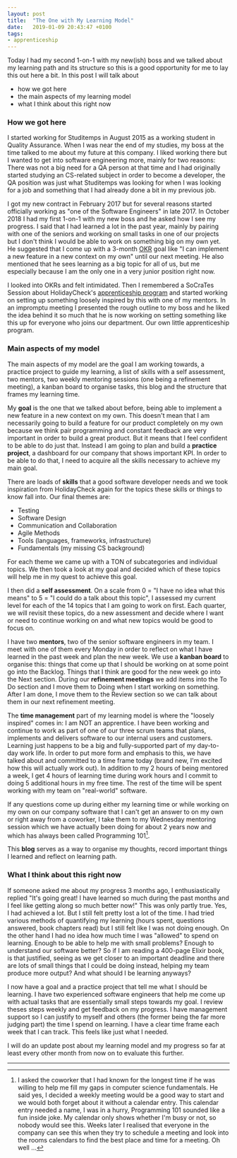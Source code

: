 ```yaml
---
layout: post
title:  "The One with My Learning Model"
date:   2019-01-09 20:43:47 +0100
tags: 
- apprenticeship
---
```


Today I had my second 1-on-1 with my new(ish) boss and we talked about my learning path and its structure so this is a good opportunity for me to lay this out here a bit. In this post I will talk about
- how we got here
- the main aspects of my learning model
- what I think about this right now

### How we got here

I started working for Studitemps in August 2015 as a working student in Quality Assurance. When I was near the end of my studies, my boss at the time talked to me about my future at this company. I liked working there but I wanted to get into software engineering more, mainly for two reasons: There was not a big need for a QA person at that time and I had originally started studying an CS-related subject in order to become a developer, the QA position was just what Studitemps was looking for when I was looking for a job and something that I had already done a bit in my previous job.

I got my new contract in February 2017 but for several reasons started officially working as "one of the Software Engineers" in late 2017. In October 2018 I had my first 1-on-1 with my new boss and he asked how I see my progress. I said that I had learned a lot in the past year, mainly by pairing with one of the seniors and working on small tasks in one of our projects but I don't think I would be able to work on something big on my own yet. He suggested that I come up with a 3-month [OKR](https://weekdone.com/resources/objectives-key-results) goal like "I can implement a new feature in a new context on my own" until our next meeting. He also mentioned that he sees learning as a big topic for all of us, but me especially because I am the only one in a very junior position right now.

I looked into OKRs and felt intimidated. Then I remembered a SoCraTes Session about HolidayCheck's [apprenticeship program](http://apprenticeship.holidaycheck.com/) and started working on setting up something loosely inspired by this with one of my mentors. In an impromptu meeting I presented the rough outline to my boss and he liked the idea behind it so much that he is now working on setting something like this up for everyone who joins our department. Our own little apprenticeship program.

### Main aspects of my model

The main aspects of my model are the goal I am working towards, a practice project to guide my learning, a list of skills with a self assessment, two mentors, two weekly mentoring sessions (one being a refinement meeting), a kanban board to organise tasks, this blog and the structure that frames my learning time.

My **goal** is the one that we talked about before, being able to implement a new feature in a new context on my own. This doesn't mean that I am necessarily going to build a feature for our product completely on my own because we think pair programming and constant feedback are very important in order to build a great product. But it means that I feel confident to be able to do just that. Instead I am going to plan and build a **practice project**, a dashboard for our company that shows important KPI. In order to be able to do that, I need to acquire all the skills necessary to achieve my main goal.

There are loads of **skills** that a good software developer needs and we took inspiration from HolidayCheck again for the topics these skills or things to know fall into. Our final themes are:
- Testing
- Software Design
- Communication and Collaboration
- Agile Methods
- Tools (languages, frameworks, infrastructure)
- Fundamentals (my missing CS background)

For each theme we came up with a TON of subcategories and individual topics. We then took a look at my goal and decided which of these topics will help me in my quest to achieve this goal.

I then did a **self assessment**. On a scale from 0 = "I have no idea what this means" to 5 = "I could do a talk about this topic", I assessed my current level for each of the 14 topics that I am going to work on first. Each quarter, we will revisit these topics, do a new assessment and decide where I want or need to continue working on and what new topics would be good to focus on.

I have two **mentors**, two of the senior software engineers in my team. I meet with one of them every Monday in order to reflect on what I have learned in the past week and plan the new week. We use a **kanban board** to organise this: things that come up that I should be working on at some point go into the Backlog. Things that I think are good for the new week go into the Next section. During our **refinement meetings** we add items into the To Do section and I move them to Doing when I start working on something. After I am done, I move them to the Review section so we can talk about them in our next refinement meeting.

The **time management** part of my learning model is where the "loosely inspired" comes in: I am NOT an apprentice. I have been working and continue to work as part of one of our three scrum teams that plans, implements and delivers software to our internal users and customers. Learning just happens to be a big and fully-supported part of my day-to-day work life. In order to put more form and emphasis to this, we have talked about and committed to a time frame today (brand new, I'm excited how this will actually work out). In addition to my 2 hours of being mentored a week, I get 4 hours of learning time during work hours and I commit to doing 5 additional hours in my free time. The rest of the time will be spent working with my team on "real-world" software.

If any questions come up during either my learning time or while working on my own on our company software that I can't get an answer to on my own or right away from a coworker, I take them to my Wednesday mentoring session which we have actually been doing for about 2 years now and which has always been called Programming 101[^1].

This **blog** serves as a way to organise my thoughts, record important things I learned and reflect on learning path.

### What I think about this right now

If someone asked me about my progress 3 months ago, I enthusiastically replied "It's going great! I have learned so much during the past months and I feel like getting along so much better now!" This was only partly true. Yes, I had achieved a lot. But I still felt pretty lost a lot of the time. I had tried various methods of quantifying my learning (hours spent, questions answered, book chapters read) but I still felt like I was not doing enough. On the other hand I had no idea how much time I was "allowed" to spend on learning. Enough to be able to help me with small problems? Enough to understand our software better? So if I am reading a 400-page Elixir book, is that justified, seeing as we get closer to an important deadline and there are lots of small things that I could be doing instead, helping my team produce more output? And what should I be learning anyways?

I now have a goal and a practice project that tell me what I should be learning. I have two experienced software engineers that help me come up with actual tasks that are essentially small steps towards my goal. I review theses steps weekly and get feedback on my progress. I have management support so I can justify to myself and others (the former being the far more judging part) the time I spend on learning. I have a clear time frame each week that I can track. This feels like just what I needed.

I will do an update post about my learning model and my progress so far at least every other month from now on to evaluate this further.

---


[^1]: I asked the coworker that I had known for the longest time if he was willing to help me fill my gaps in computer science fundamentals. He said yes, I decided a weekly meeting would be a good way to start and we would both forget about it without a calendar entry. This calendar entry needed a name, I was in a hurry, Programming 101 sounded like a fun inside joke. My calendar only shows whether I'm busy or not, so nobody would see this. Weeks later I realised that everyone in the company can see this when they try to schedule a meeting and look into the rooms calendars to find the best place and time for a meeting. Oh well ...
